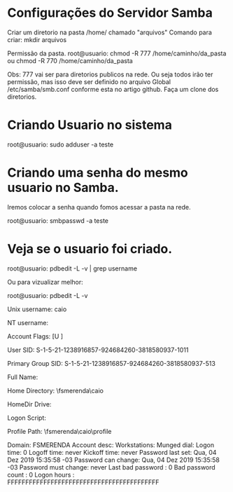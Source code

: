 # Configurações do Servidor Samba


Criar um diretorio na pasta /home/ chamado "arquivos" 
  Comando para criar: mkdir arquivos
  
Permissão da pasta.
root@usuario: chmod -R 777 /home/caminho/da_pasta ou chmod -R 770 /home/caminho/da_pasta
 
Obs: 777 vai ser para diretorios publicos na rede. Ou seja todos irão ter permissão, mas isso deve ser definido no arquivo Global /etc/samba/smb.conf conforme esta no artigo github. Faça um clone dos diretorios.

# Criando Usuario no sistema
root@usuario: sudo adduser -a teste

# Criando uma senha do mesmo usuario no Samba. 

Iremos colocar a senha quando fomos acessar a pasta na rede.

root@usuario: smbpasswd -a teste

# Veja se o usuario foi criado.

root@usuario: pdbedit -L -v | grep username

Ou para vizualizar melhor:  

root@usuario: pdbedit -L -v  

Unix username:        caio

NT username:

Account Flags:        [U          ]

User SID:             S-1-5-21-1238916857-924684260-3818580937-1011

Primary Group SID:    S-1-5-21-1238916857-924684260-3818580937-513 

Full Name:

Home Directory:       \\fsmerenda\caio

HomeDir Drive:

Logon Script:

Profile Path:         \\fsmerenda\caio\profile

Domain:               FSMERENDA
Account desc:
Workstations:
Munged dial:
Logon time:           0
Logoff time:          never
Kickoff time:         never
Password last set:    Qua, 04 Dez 2019 15:35:58 -03
Password can change:  Qua, 04 Dez 2019 15:35:58 -03
Password must change: never
Last bad password   : 0
Bad password count  : 0
Logon hours         : FFFFFFFFFFFFFFFFFFFFFFFFFFFFFFFFFFFFFFFFFF


